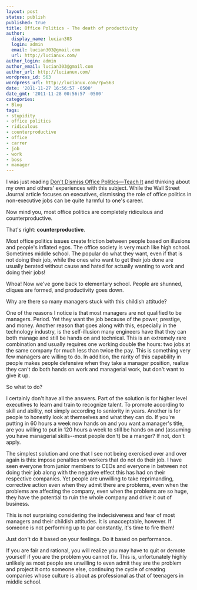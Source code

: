 ```yaml
---
layout: post
status: publish
published: true
title: Office Politics - The death of productivity
author:
  display_name: lucian303
  login: admin
  email: lucian303@gmail.com
  url: http://lucianux.com/
author_login: admin
author_email: lucian303@gmail.com
author_url: http://lucianux.com/
wordpress_id: 563
wordpress_url: http://lucianux.com/?p=563
date: '2011-11-27 16:56:57 -0500'
date_gmt: '2011-11-28 00:56:57 -0500'
categories:
- Blog
tags:
- stupidity
- office politics
- ridiculous
- counterproductive
- office
- carrer
- job
- work
- boss
- manager
---
```

<p><a href="http://lucianux.com/wp-content/uploads/2011/11/office-politics.jpg"></a></p>
<p>I was just reading&nbsp;<a title="Don't Dismiss Office Politics&mdash;Teach It" href="http://online.wsj.com/article/SB10001424053111904060604576570574190457198.html?mod=wsj_share_in_bot" target="_blank">Don't Dismiss Office Politics&mdash;Teach It</a>&nbsp;and thinking about my own and others' experiences with this subject. While the Wall Street Journal article focuses on executives, dismissing the role of office politics in non-executive jobs can be quite harmful to one's career.</p>
<p>Now mind you, most office politics are completely ridiculous and counterproductive.</p>
<p>That's right: <strong>counterproductive</strong>.</p>
<p>Most office politics issues create friction between people based on illusions and people's inflated egos. The office society is very much like high school. Sometimes middle school. The popular do what they want, even if that is not doing their job, while the ones who want to get their job done are usually berated without cause and hated for actually wanting to work and doing their jobs!</p>
<p>Whoa! Now we've gone back to elementary school. People are shunned, cliques are formed, and productivity goes down.</p>
<p>Why are there so many managers stuck with this childish attitude?</p>
<p>One of the reasons I notice is that most&nbsp;managers&nbsp;are not qualified to be managers. Period. Yet they want the job because of the power, prestige, and money. Another reason that goes along with this, especially in the technology industry, is the self-illusion many engineers have that they can both manage and still be hands on and technical. This is an extremely rare combination and usually requires one working double the hours: two jobs at the same company for much less than twice the pay. This is something very few managers are willing to do. In addition, the rarity of this capability in people makes people defensive when they take a manager position, realize they can't do both hands on work and managerial work, but don't want to give it up.</p>
<p>So what to do?</p>
<p>I certainly don't have all the answers. Part of the solution is for higher level executives to learn and train to recognize talent. To promote according to skill and ability, not simply according to seniority in years. Another is for people to honestly look at&nbsp;themselves&nbsp;and what they can do. If you're putting in 60 hours a week now hands on and you want a manager's title, are you willing to put in 120 hours a week to still be hands on and (assuming you have managerial skills--most people don't) be a manger? If not, don't apply.</p>
<p>The simplest solution and one that I see not being exercised over and over again is this: impose penalties on workers that do not do their job. I have seen everyone from junior members to CEOs and everyone in between not doing their job along with the negative effect this has had on their respective companies. Yet people are unwilling to take reprimanding, corrective action even when they admit there are problems, even when the problems are affecting the company, even when the problems are so huge, they have the potential to ruin the whole company and drive it out of business.</p>
<p>This is not surprising considering the indecisiveness and fear of most managers and their childish attitudes. It is&nbsp;unacceptable, however. If someone is not performing up to par constantly, it's time to fire them!</p>
<p>Just don't do it based on your feelings. Do it based on performance.</p>
<p>If you are fair and rational, you will realize you may have to quit or demote yourself if you are the problem you cannot fix. This is, unfortunately highly unlikely as most people are unwilling to even admit they are the problem and project it onto someone else,&nbsp;continuing&nbsp;the cycle of creating companies whose culture is about as professional as that of teenagers in middle school.</p>
